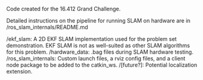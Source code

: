 Code created for the 16.412 Grand Challenge.

Detailed instructions on the pipeline for running SLAM on hardware are in /ros_slam_internals/README.md

/ekf_slam: A 2D EKF SLAM implementation used for the problem set demonstration. EKF SLAM is not as well-suited as other SLAM algorithms for this problem.
/hardware_data: .bag files during SLAM hardware testing.
/ros_slam_internals: Custom launch files, a rviz config files, and a client node package to be added to the catkin_ws.
/[future?]: Potential localization extension.